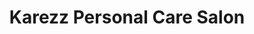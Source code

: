 ---
title: "Karezz Personal Care Salon"
url: /providence/karezz-personal-care-salon/
shop: beauty
---